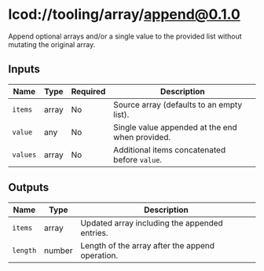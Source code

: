# lcod://tooling/array/append@0.1.0

Append optional arrays and/or a single value to the provided list without
mutating the original array.

## Inputs

| Name | Type | Required | Description |
| ---- | ---- | -------- | ----------- |
| `items` | array | No | Source array (defaults to an empty list). |
| `value` | any | No | Single value appended at the end when provided. |
| `values` | array | No | Additional items concatenated before `value`. |

## Outputs

| Name | Type | Description |
| ---- | ---- | ----------- |
| `items` | array | Updated array including the appended entries. |
| `length` | number | Length of the array after the append operation. |
